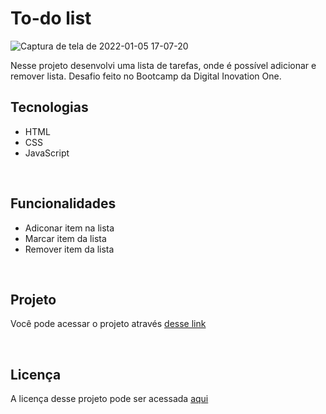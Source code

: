 # To-do list

![Captura de tela de 2022-01-05 17-07-20](https://user-images.githubusercontent.com/66179186/148282320-956c385f-85ba-4fce-ae22-4438057b6481.png)


Nesse projeto desenvolvi uma lista de tarefas, onde é possível adicionar e 
remover lista.
Desafio feito no Bootcamp da Digital Inovation One.

## Tecnologias

  - HTML
  - CSS
  - JavaScript

<br>

## Funcionalidades

  - Adiconar item na lista
  - Marcar item da lista
  - Remover item da lista

<br>

## Projeto

Você pode acessar o projeto através <a href="https://to-do-list-william-programador.netlify.app/" target="_blank">desse link</a>

<br>

## Licença

A licença desse projeto pode ser acessada <a href="" target="_blank">aqui</a>
